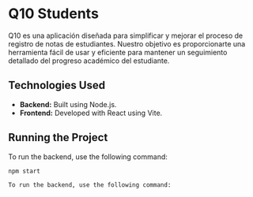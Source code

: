 # Q10 Students

Q10 es una aplicación diseñada para simplificar y mejorar el proceso de registro de notas de estudiantes. 
Nuestro objetivo es proporcionarte una herramienta fácil de usar y eficiente para mantener un seguimiento detallado del progreso académico del estudiante.

## Technologies Used

- **Backend:** Built using Node.js.
- **Frontend:** Developed with React using Vite.

## Running the Project

To run the backend, use the following command:

```bash
npm start

To run the backend, use the following command:
